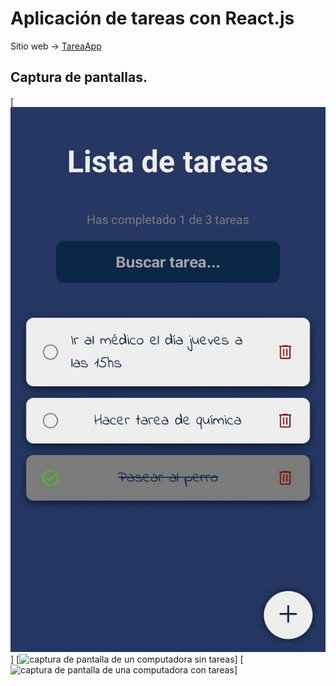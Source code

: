 # Aplicación de tareas con React.js

Sitio web -> [TareaApp](https://lautisuarez.github.io/app-tarea-react/)

## Captura de pantallas.
[![captura de pantalla de un celular](./src/img/smartphone.jpg)]
[![captura de pantalla de un computadora sin tareas](./src/img/pcWithoutTask.jpg)]
[![captura de pantalla de una computadora con tareas](./src/img/pcWithTasks.jpg)]
